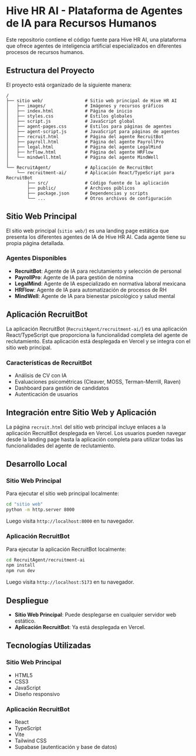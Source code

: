 # Hive HR AI - Plataforma de Agentes de IA para Recursos Humanos

Este repositorio contiene el código fuente para Hive HR AI, una plataforma que ofrece agentes de inteligencia artificial especializados en diferentes procesos de recursos humanos.

## Estructura del Proyecto

El proyecto está organizado de la siguiente manera:

```
/
├── sitio web/                # Sitio web principal de Hive HR AI
│   ├── images/               # Imágenes y recursos gráficos
│   ├── index.html            # Página de inicio
│   ├── styles.css            # Estilos globales
│   ├── script.js             # JavaScript global
│   ├── agent-pages.css       # Estilos para páginas de agentes
│   ├── agent-script.js       # JavaScript para páginas de agentes
│   ├── recruit.html          # Página del agente RecruitBot
│   ├── payroll.html          # Página del agente PayrollPro
│   ├── legal.html            # Página del agente LegalMind
│   ├── hrflow.html           # Página del agente HRFlow
│   └── mindwell.html         # Página del agente MindWell
│
└── RecruitAgent/             # Aplicación de RecruitBot
    └── recruitment-ai/       # Aplicación React/TypeScript para RecruitBot
        ├── src/              # Código fuente de la aplicación
        ├── public/           # Archivos públicos
        ├── package.json      # Dependencias y scripts
        └── ...               # Otros archivos de configuración
```

## Sitio Web Principal

El sitio web principal (`sitio web/`) es una landing page estática que presenta los diferentes agentes de IA de Hive HR AI. Cada agente tiene su propia página detallada.

### Agentes Disponibles

- **RecruitBot**: Agente de IA para reclutamiento y selección de personal
- **PayrollPro**: Agente de IA para gestión de nómina
- **LegalMind**: Agente de IA especializado en normativa laboral mexicana
- **HRFlow**: Agente de IA para automatización de procesos de RH
- **MindWell**: Agente de IA para bienestar psicológico y salud mental

## Aplicación RecruitBot

La aplicación RecruitBot (`RecruitAgent/recruitment-ai/`) es una aplicación React/TypeScript que proporciona la funcionalidad completa del agente de reclutamiento. Esta aplicación está desplegada en Vercel y se integra con el sitio web principal.

### Características de RecruitBot

- Análisis de CV con IA
- Evaluaciones psicométricas (Cleaver, MOSS, Terman-Merrill, Raven)
- Dashboard para gestión de candidatos
- Autenticación de usuarios

## Integración entre Sitio Web y Aplicación

La página `recruit.html` del sitio web principal incluye enlaces a la aplicación RecruitBot desplegada en Vercel. Los usuarios pueden navegar desde la landing page hasta la aplicación completa para utilizar todas las funcionalidades del agente de reclutamiento.

## Desarrollo Local

### Sitio Web Principal

Para ejecutar el sitio web principal localmente:

```bash
cd "sitio web"
python -m http.server 8000
```

Luego visita `http://localhost:8000` en tu navegador.

### Aplicación RecruitBot

Para ejecutar la aplicación RecruitBot localmente:

```bash
cd RecruitAgent/recruitment-ai
npm install
npm run dev
```

Luego visita `http://localhost:5173` en tu navegador.

## Despliegue

- **Sitio Web Principal**: Puede desplegarse en cualquier servidor web estático.
- **Aplicación RecruitBot**: Ya está desplegada en Vercel.

## Tecnologías Utilizadas

### Sitio Web Principal
- HTML5
- CSS3
- JavaScript
- Diseño responsivo

### Aplicación RecruitBot
- React
- TypeScript
- Vite
- Tailwind CSS
- Supabase (autenticación y base de datos)
